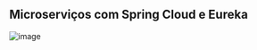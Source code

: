 <h2>Microserviços com Spring Cloud e Eureka</h2>

![image](https://github.com/iamgabrieldev/microservices-spring/assets/41626780/8b2c9504-d1c0-4a2f-86c2-50e07ff64dd0)
